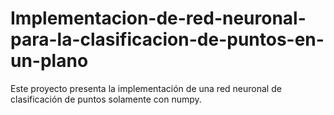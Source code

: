 # Implementacion-de-red-neuronal-para-la-clasificacion-de-puntos-en-un-plano
Este proyecto presenta la implementación de una red neuronal de clasificación de puntos solamente con numpy.
